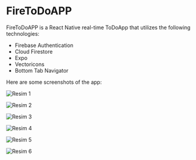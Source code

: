 # FireToDoAPP

FireToDoAPP is a React Native real-time ToDoApp that utilizes the following technologies:

- Firebase Authentication
- Cloud Firestore
- Expo
- Vectoricons
- Bottom Tab Navigator

Here are some screenshots of the app:

![Resim 1](https://r.resimlink.com/bIdTQPDMitU.png)

![Resim 2](https://r.resimlink.com/o4wb5.png)

![Resim 3](https://r.resimlink.com/mabRr9.png)

![Resim 4](https://r.resimlink.com/ITEgq.png)

![Resim 5](https://r.resimlink.com/2EIdC3L.png)

![Resim 6](https://r.resimlink.com/ipN5v.png)
